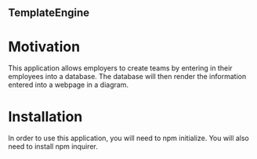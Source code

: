 ## TemplateEngine

# Motivation
This application allows employers to create teams by entering in their employees into a database.  The database will then render the information entered into a webpage in a diagram.

# Installation
In order to use this application, you will need to npm initialize.  You will also need to install npm inquirer. 
